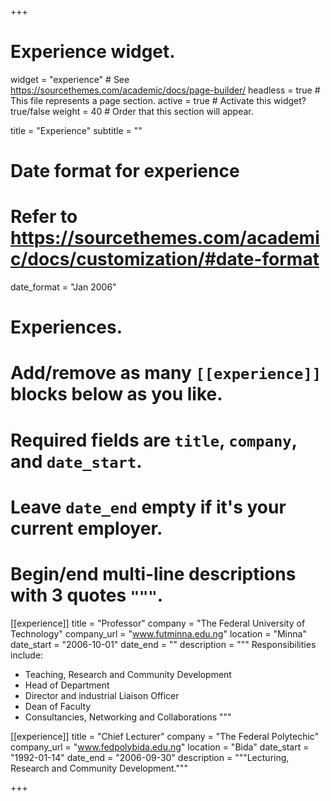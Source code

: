 +++
# Experience widget.
widget = "experience"  # See https://sourcethemes.com/academic/docs/page-builder/
headless = true  # This file represents a page section.
active = true  # Activate this widget? true/false
weight = 40  # Order that this section will appear.

title = "Experience"
subtitle = ""

# Date format for experience
#   Refer to https://sourcethemes.com/academic/docs/customization/#date-format
date_format = "Jan 2006"

# Experiences.
#   Add/remove as many `[[experience]]` blocks below as you like.
#   Required fields are `title`, `company`, and `date_start`.
#   Leave `date_end` empty if it's your current employer.
#   Begin/end multi-line descriptions with 3 quotes `"""`.
[[experience]]
  title = "Professor"
  company = "The Federal University of Technology"
  company_url = "www.futminna.edu.ng"
  location = "Minna"
  date_start = "2006-10-01"
  date_end = ""
  description = """
  Responsibilities include:
  
  * Teaching, Research and Community Development
  * Head of Department
  * Director and industrial Liaison Officer
  * Dean of Faculty
  * Consultancies, Networking and Collaborations
  """

[[experience]]
  title = "Chief Lecturer"
  company = "The Federal Polytechic"
  company_url = "www.fedpolybida.edu.ng"
  location = "Bida"
  date_start = "1992-01-14"
  date_end = "2006-09-30"
  description = """Lecturing, Research and Community Development."""
  
+++
